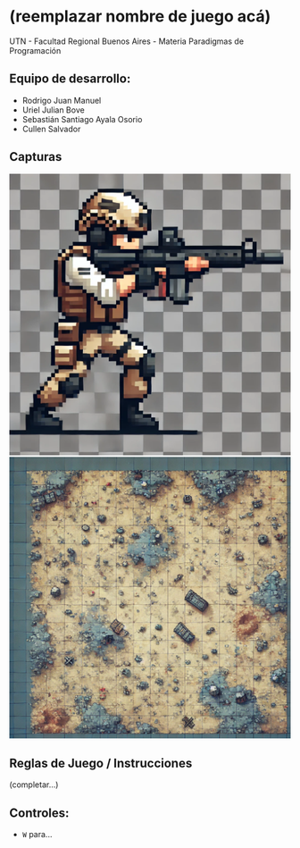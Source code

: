 #  (reemplazar nombre de juego acá) 

UTN - Facultad Regional Buenos Aires - Materia Paradigmas de Programación

## Equipo de desarrollo: 

- Rodrigo Juan Manuel 
- Uriel Julian Bove 
- Sebastián Santiago Ayala Osorio
- Cullen Salvador


 

## Capturas 

![personajedefensor](assets/personajedefensor.png)
![imagenfond](assets/imagenDeFondo.png)

## Reglas de Juego / Instrucciones

(completar...)

## Controles:

- `W` para...


